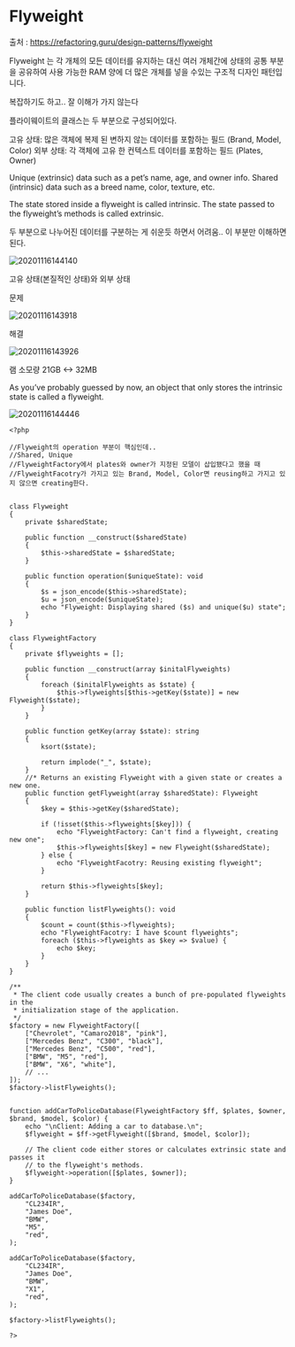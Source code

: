 # Flyweight

출처 : https://refactoring.guru/design-patterns/flyweight

Flyweight 는 각 개체의 모든 데이터를 유지하는 대신 여러 개체간에 상태의 공통 부분을 공유하여 사용 가능한 RAM 양에 더 많은 개체를 넣을 수있는 구조적 디자인 패턴입니다.

복잡하기도 하고.. 잘 이해가 가지 않는다

플라이웨이트의 클래스는 두 부분으로 구성되어있다.

고유 상태: 많은 객체에 복제 된 변하지 않는 데이터를 포함하는 필드 (Brand, Model, Color) 
외부 상태: 각 객체에 고유 한 컨텍스트 데이터를 포함하는 필드 (Plates, Owner)

Unique (extrinsic) data such as a pet’s name, age, and owner info.
Shared (intrinsic) data such as a breed name, color, texture, etc.

The state stored inside a flyweight is called intrinsic.
The state passed to the flyweight’s methods is called extrinsic.

두 부분으로 나누어진 데이터를 구분하는 게 쉬운듯 하면서 어려움.. 이 부분만 이해하면 된다.

![20201116144140](https://user-images.githubusercontent.com/6989005/99216772-deab6500-2819-11eb-9128-1b062c0fbb24.png)

고유 상태(본질적인 상태)와 외부 상태

문제

![20201116143918](https://user-images.githubusercontent.com/6989005/99216701-a1df6e00-2819-11eb-82e4-772d7308d803.png)

해결

![20201116143926](https://user-images.githubusercontent.com/6989005/99216698-a0ae4100-2819-11eb-9f72-207eb3451ff2.png)

램 소모량 21GB <-> 32MB

As you’ve probably guessed by now, an object that only stores the intrinsic state is called a flyweight.

![20201116144446](https://user-images.githubusercontent.com/6989005/99216964-4b266400-281a-11eb-9426-c0814614d11a.png)

```
<?php

//Flyweight의 operation 부분이 핵심인데..
//Shared, Unique
//FlyweightFactory에서 plates와 owner가 지정된 모델이 삽입됐다고 했을 때
//FlyweightFacotry가 가지고 있는 Brand, Model, Color면 reusing하고 가지고 있지 않으면 creating한다.


class Flyweight
{
    private $sharedState;

    public function __construct($sharedState)
    {
        $this->sharedState = $sharedState;
    }

    public function operation($uniqueState): void
    {
        $s = json_encode($this->sharedState);
        $u = json_encode($uniqueState);
        echo "Flyweight: Displaying shared ($s) and unique($u) state";
    }
}

class FlyweightFactory
{
    private $flyweights = [];

    public function __construct(array $initalFlyweights)
    {
        foreach ($initalFlyweights as $state) {
            $this->flyweights[$this->getKey($state)] = new Flyweight($state);
        }
    }

    public function getKey(array $state): string
    {
        ksort($state);

        return implode("_", $state);
    }
    //* Returns an existing Flyweight with a given state or creates a new one.
    public function getFlyweight(array $sharedState): Flyweight 
    {
        $key = $this->getKey($sharedState);

        if (!isset($this->flyweights[$key])) {
            echo "FlyweightFactory: Can't find a flyweight, creating new one";
            $this->flyweights[$key] = new Flyweight($sharedState);
        } else {
            echo "FlyweightFacotry: Reusing existing flyweight";
        }

        return $this->flyweights[$key];
    }

    public function listFlyweights(): void
    {
        $count = count($this->flyweights);
        echo "FlyweightFacotry: I have $count flyweights";
        foreach ($this->flyweights as $key => $value) {
            echo $key;
        }
    }
}

/**
 * The client code usually creates a bunch of pre-populated flyweights in the
 * initialization stage of the application.
 */
$factory = new FlyweightFactory([
    ["Chevrolet", "Camaro2018", "pink"],
    ["Mercedes Benz", "C300", "black"],
    ["Mercedes Benz", "C500", "red"],
    ["BMW", "M5", "red"],
    ["BMW", "X6", "white"],
    // ...
]);
$factory->listFlyweights();


function addCarToPoliceDatabase(FlyweightFactory $ff, $plates, $owner, $brand, $model, $color) {
    echo "\nClient: Adding a car to database.\n";
    $flyweight = $ff->getFlyweight([$brand, $model, $color]);

    // The client code either stores or calculates extrinsic state and passes it
    // to the flyweight's methods.
    $flyweight->operation([$plates, $owner]);
}

addCarToPoliceDatabase($factory,
    "CL234IR",
    "James Doe",
    "BMW",
    "M5",
    "red",
);

addCarToPoliceDatabase($factory,
    "CL234IR",
    "James Doe",
    "BMW",
    "X1",
    "red",
);

$factory->listFlyweights();

?>
```